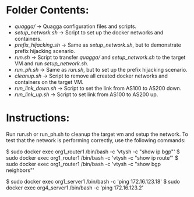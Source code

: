 # Folder Contents:
- *quagga/* -> Quagga configuration files and scripts.
- *setup_network.sh* -> Script to set up the docker networks and containers.
- *prefix_hijacking.sh* -> Same as *setup_network.sh*, but to demonstrate prefix hijacking scenario.
- *run.sh* -> Script to transfer *quagga/* and *setup_network.sh* to the target VM and run *setup_network.sh*.
- *run_ph.sh* -> Same as *run.sh*, but to set up the prefix hijacking scenario.
- *cleanup.sh* -> Script to remove all created docker networks and containers on the target VM.
- *run_link_down.sh* -> Script to set the link from AS100 to AS200 down.
- *run_link_up.sh* -> Script to set link from AS100 to AS200 up.


# Instructions:
Run run.sh or run_ph.sh to cleanup the target vm and setup the network.
To test that the network is performing correctly, use the following commands:

$ sudo docker exec org1_router1 /bin/bash -c 'vtysh -c "show ip bgp"'
$ sudo docker exec org1_router1 /bin/bash -c 'vtysh -c "show ip route"'
$ sudo docker exec org1_router1 /bin/bash -c 'vtysh -c "show bgp neighbors"'

$ sudo docker exec org1_server1 /bin/bash -c 'ping 172.16.123.18'
$ sudo docker exec org4_server1 /bin/bash -c 'ping 172.16.123.2'
